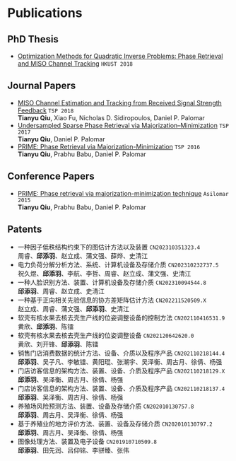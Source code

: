 # Publications

## PhD Thesis

- [Optimization Methods for Quadratic Inverse Problems: Phase Retrieval and MISO Channel Tracking](https://lbezone.hkust.edu.hk/bib/991012615563303412) `HKUST 2018`

## Journal Papers

- [MISO Channel Estimation and Tracking from Received Signal Strength Feedback](https://ieeexplore.ieee.org/abstract/document/8253866) `TSP 2018`<br>**Tianyu Qiu**, Xiao Fu, Nicholas D. Sidiropoulos, Daniel P. Palomar
- [Undersampled Sparse Phase Retrieval via Majorization–Minimization](https://ieeexplore.ieee.org/abstract/document/8017486) `TSP 2017`<br>**Tianyu Qiu**, Daniel P. Palomar
- [PRIME: Phase Retrieval via Majorization-Minimization](https://ieeexplore.ieee.org/abstract/document/7499815) `TSP 2016`<br>**Tianyu Qiu**, Prabhu Babu, Daniel P. Palomar

## Conference Papers

- [PRIME: Phase retrieval via majorization-minimization technique](https://ieeexplore.ieee.org/abstract/document/7421435) `Asilomar 2015`<br>**Tianyu Qiu**, Prabhu Babu, Daniel P. Palomar

## Patents

- 一种因子低秩结构约束下的图估计方法以及装置 `CN202310351323.4`<br>周睿、**邱添羽**、赵立成、蒲文强、薛烨、史清江
- 电力负荷分解分析方法、系统、计算机设备及存储介质 `CN202310232737.5`<br>祝久煜、**邱添羽**、李航、李哲、周睿、赵立成、蒲文强、史清江
- 一种人脸识别方法、装置、计算机设备及存储介质 `CN202310094544.8`<br>**邱添羽**、周睿、赵立成、史清江
- 一种基于正向相关先验信息的协方差矩阵估计方法 `CN202211520509.X`<br>赵立成、周睿、蒲文强、**邱添羽**、史清江
- 软壳有核水果去核去壳生产线的位姿调整设备的控制方法 `CN202110416531.9`<br>黄欣、**邱添羽**、陈镭
- 软壳有核水果去核去壳生产线的位姿调整设备 `CN202120642620.0`<br>黄欣、刘开锋、**邱添羽**、陈镭
- 销售门店消费数据的统计方法、设备、介质以及程序产品 `CN202110218144.4`<br>**邱添羽**、吴子凡、李敏镭、黄阳琨、张潮宇、吴泽衡、周古月、徐倩、杨强
- 门店访客信息的架构方法、装置、设备、介质及程序产品 `CN202110218129.X`<br>**邱添羽**、吴泽衡、周古月、徐倩、杨强
- 门店访客信息的架构方法、装置、设备、介质及程序产品 `CN202110218137.4`<br>**邱添羽**、吴泽衡、周古月、徐倩、杨强
- 养殖场风险预测方法、装置、设备及存储介质 `CN202010130757.8`<br>**邱添羽**、周古月、吴泽衡、徐倩、杨强
- 基于养殖业的地方评价方法、装置、设备及存储介质 `CN202010130797.2`<br>**邱添羽**、周古月、吴泽衡、徐倩、杨强
- 图像处理方法、装置及电子设备 `CN201910710509.8`<br>**邱添羽**、田先润、吕仰铭、李骈臻、张伟
